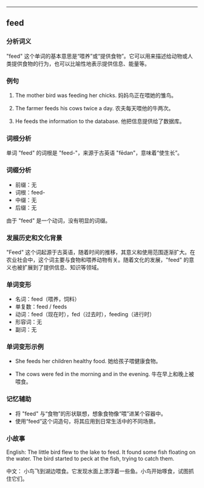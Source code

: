 
---------------
## feed
### 分析词义
"feed" 这个单词的基本意思是“喂养”或“提供食物”。它可以用来描述给动物或人类提供食物的行为，也可以比喻性地表示提供信息、能量等。

### 例句
1. The mother bird was feeding her chicks.
   妈妈鸟正在喂她的雏鸟。

2. The farmer feeds his cows twice a day.
   农夫每天喂他的牛两次。

3. He feeds the information to the database.
   他把信息提供给了数据库。

### 词根分析
单词 "feed" 的词根是 "feed-"，来源于古英语 "fēdan"，意味着“使生长”。

### 词缀分析
- 前缀：无
- 词根：feed-
- 中缀：无
- 后缀：无

由于 "feed" 是一个动词，没有明显的词缀。

### 发展历史和文化背景
"Feed" 这个词起源于古英语，随着时间的推移，其意义和使用范围逐渐扩大。在农业社会中，这个词主要与食物和喂养动物有关。随着文化的发展，"feed" 的意义也被扩展到了提供信息、知识等领域。

### 单词变形
- 名词：feed（喂养，饲料）
- 单复数：feed / feeds
- 动词：feed（现在时），fed（过去时），feeding（进行时）
- 形容词：无
- 副词：无

### 单词变形示例
- She feeds her children healthy food.
  她给孩子喂健康食物。

- The cows were fed in the morning and in the evening.
  牛在早上和晚上被喂食。

### 记忆辅助
- 将 "feed" 与“食物”的形状联想，想象食物像“喂”进某个容器中。
- 使用“feed”这个词造句，将其应用到日常生活中的不同场景。

### 小故事
English:
The little bird flew to the lake to feed. It found some fish floating on the water. The bird started to peck at the fish, trying to catch them.

中文：
小鸟飞到湖边喂食。它发现水面上漂浮着一些鱼。小鸟开始啄食，试图抓住它们。

